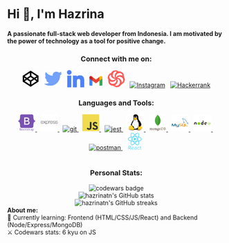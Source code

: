 <h1>Hi 👋, I'm Hazrina</h1>
<h4>A passionate full-stack web developer from Indonesia. I am motivated by the power of technology as a tool for positive change.</h4>

<section align="center">
    <h3>Connect with me on:</h3>
    <div>
        <a href="https://codepen.io/hazrinatn" target="blank"><img src="https://raw.githubusercontent.com/hazrinatn/hazrinatn/main/img/codepen.svg" alt="Codepen" height="40px" width="40px" /></a>
        &nbsp;
        <a href="https://twitter.com/hazrinatn" target="blank"><img src="https://raw.githubusercontent.com/hazrinatn/hazrinatn/main/img/twitter.svg" alt="Twitter" height="40px" width="40px" /></a>
        &nbsp;
        <a href="https://linkedin.com/in/hazrinatn" target="blank"><img src="https://raw.githubusercontent.com/hazrinatn/hazrinatn/main/img/linkedin.svg" alt="Linkedin" height="40px" width="40px" /></a>
        &nbsp;
        <a href="mailto://hazrinatn@gmail.com"><img width="30px" height="30px" src="https://raw.githubusercontent.com/hazrinatn/hazrinatn/main/img/gmail.svg" alt="Email"></a>
        &nbsp;
        <a href="https://www.codewars.com/users/hazrinatn" target="blank"><img src="https://raw.githubusercontent.com/hazrinatn/hazrinatn/main/img/codewars.svg" alt="Codewars" height="40px" width="40px" /></a>
        &nbsp;
        <a href="https://instagram.com/hazrinatn" target="blank"><img  src="https://raw.githubusercontent.com/rahuldkjain/github-profile-readme-generator/master/src/images/icons/Social/instagram.svg" alt="Instagram" height="40px" width="40px" /></a>
        &nbsp;
        <a href="https://www.hackerrank.com/hazrinatn" target="blank"><img src="https://raw.githubusercontent.com/rahuldkjain/github-profile-readme-generator/master/src/images/icons/Social/hackerrank.svg" alt="Hackerrank" height="40px" width="40px" /></a>
        </div>
</section>

<section align="center">
    <h3>Languages and Tools:</h3>
    <div> 
        <a href="https://getbootstrap.com" target="_blank" rel="noreferrer"> <img src="https://raw.githubusercontent.com/devicons/devicon/master/icons/bootstrap/bootstrap-plain-wordmark.svg" alt="bootstrap" width="40" height="40"/> </a> 
        &nbsp;
        <a href="https://expressjs.com" target="_blank" rel="noreferrer"> <img src="https://raw.githubusercontent.com/devicons/devicon/master/icons/express/express-original-wordmark.svg" alt="express" width="40" height="40"/> </a> 
        &nbsp;
        <a href="https://git-scm.com/" target="_blank" rel="noreferrer"> <img src="https://www.vectorlogo.zone/logos/git-scm/git-scm-icon.svg" alt="git" width="40" height="40"/> </a> 
        &nbsp;
        <a href="https://developer.mozilla.org/en-US/docs/Web/JavaScript" target="_blank" rel="noreferrer"> <img src="https://raw.githubusercontent.com/devicons/devicon/master/icons/javascript/javascript-original.svg" alt="javascript" width="40" height="40"/> </a> 
        &nbsp;
        <a href="https://jestjs.io" target="_blank" rel="noreferrer"> <img src="https://www.vectorlogo.zone/logos/jestjsio/jestjsio-icon.svg" alt="jest" width="40" height="40"/> </a> 
        &nbsp;
        <a href="https://www.linux.org/" target="_blank" rel="noreferrer"> <img src="https://raw.githubusercontent.com/devicons/devicon/master/icons/linux/linux-original.svg" alt="linux" width="40" height="40"/> </a> 
        &nbsp;
        <a href="https://www.mongodb.com/" target="_blank" rel="noreferrer"> <img src="https://raw.githubusercontent.com/devicons/devicon/master/icons/mongodb/mongodb-original-wordmark.svg" alt="mongodb" width="40" height="40"/> </a> 
        &nbsp;
        <a href="https://www.mysql.com/" target="_blank" rel="noreferrer"> <img src="https://raw.githubusercontent.com/devicons/devicon/master/icons/mysql/mysql-original-wordmark.svg" alt="mysql" width="40" height="40"/> </a> 
        &nbsp;
        <a href="https://nodejs.org" target="_blank" rel="noreferrer"> <img src="https://raw.githubusercontent.com/devicons/devicon/master/icons/nodejs/nodejs-original-wordmark.svg" alt="nodejs" width="40" height="40"/> </a> 
        &nbsp;
        <a href="https://postman.com" target="_blank" rel="noreferrer"> <img src="https://www.vectorlogo.zone/logos/getpostman/getpostman-icon.svg" alt="postman" width="40" height="40"/> </a> 
        &nbsp;
        <a href="https://reactjs.org/" target="_blank" rel="noreferrer"> <img src="https://raw.githubusercontent.com/devicons/devicon/master/icons/react/react-original-wordmark.svg" alt="react" width="40" height="40"/> </a> 
    </div>
</section>
&nbsp;
<section align="center">
    <h3>Personal Stats:</h3>
    <img src="https://www.codewars.com/users/hazrinatn/badges/large" alt="codewars badge"/>
    <div>
        <img width="400px" src="https://github-readme-stats.vercel.app/api?username=hazrinatn&show_icons=true&locale=en" alt="hazrinatn's GitHub stats" />
    </div>
    <div>
        <img width="400px" src="https://github-readme-streak-stats.herokuapp.com/?user=hazrinatn&" alt="hazrinatn's GitHub streaks" />
    </div>
</section>

<div><b>About me:</b></div>
<div> 🌱 Currently learning: Frontend (HTML/CSS/JS/React) and Backend (Node/Express/MongoDB)
<div> ⚔️ Codewars stats: 6 kyu on JS </div>
